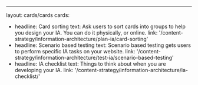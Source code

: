 ---
layout: cards/cards
cards:
  - headline: Card sorting
    text: Ask users to sort cards into groups to help you design your IA. You can do it physically, or online.
    link: '/content-strategy/information-architecture/plan-ia/card-sorting'
  - headline: Scenario based testing
    text: Scenario based testing gets users to perform specific IA tasks on your website.
    link: '/content-strategy/information-architecture/test-ia/scenario-based-testing'
  - headline: IA checklist
    text: Things to think about when you are developing your IA.
    link: '/content-strategy/information-architecture/ia-checklist/'
